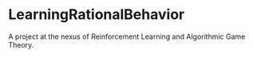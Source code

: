 # LearningRationalBehavior
A project at the nexus of Reinforcement Learning and Algorithmic Game Theory.
